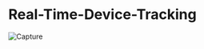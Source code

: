 ﻿# Real-Time-Device-Tracking
 
![Capture](https://github.com/user-attachments/assets/13d0b87b-42b0-4f34-9a70-45841f4d2137)
